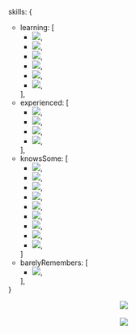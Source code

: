 <html>
  <ul>
  skills: {
  <ul>
    <li>
    learning: [ 
      <ul>
        <li>
        <img src="https://img.shields.io/badge/C%2B%2B-white?style=flat&logoColor=161f26&logo=C%2B%2B" />,
        </li>
        <li>
        <img src="https://img.shields.io/badge/GraphQL-white?style=flat&logoColor=161f26&logo=GraphQl" />,
        </li>
        <li>
        <img src="https://img.shields.io/badge/Jest-white?style=flat&logoColor=161f26&logo=Jest" />,
        </li>
        <li>
        <img src="https://img.shields.io/badge/NestJS-white?style=flat&logoColor=161f26&logo=NestJS" />,
        </li>
        <li>
        <img src="https://img.shields.io/badge/JWT-white?style=flat&logoColor=161f26&logo=JsonWebTokens" />,
        </li>
        <li>
        <img src="https://img.shields.io/badge/JSON-white?style=flat&logoColor=161f26&logo=JSON" />,
        </li>
      </ul>
    ],
    </li>
    <li>
    experienced: [
      <ul>
        <li>
        <img src="https://img.shields.io/badge/TypeScript-white?style=flat&logo=TypeScript&logoColor=161f26" />,
        </li>
        <li>
        <img src="https://img.shields.io/badge/JavaScript-white?style=flat&logo=JavaScript&logoColor=161f26" />,
        </li>
        <li>
        <img src="https://img.shields.io/badge/HTML5-white?style=flat&logo=HTML5&logoColor=161f26" />,
        </li>
        <li>
        <img src="https://img.shields.io/badge/CSS3-white?style=flat&logo=CSS3&logoColor=161f26" />,
        </li>
      </ul>
    ],
    </li>
    <li>
    knowsSome: [
      <ul>
        <li>
        <img src="https://img.shields.io/badge/Next.js-white?style=flat&logo=Next.js&logoColor=161f26" />,
        </li>
        <li>
        <img src="https://img.shields.io/badge/React-white?style=flat&logoColor=161f26&logo=React" />,
        </li>
        <li>
        <img src="https://img.shields.io/badge/Flutter-white?style=flat&logoColor=161f26&logo=Flutter" />,
        </li>
        <li>
        <img src="https://img.shields.io/badge/Unreal_Engine-white?style=flat&logoColor=161f26&logo=Unreal-Engine" />,
        </li>
        <li>
        <img src="https://img.shields.io/badge/Cocos_Creator_2D-white?style=flat&logoColor=161f26&logo=Cocos" />,
        </li>
        <li>
        <img src="https://img.shields.io/badge/MySQL-white?style=flat&logoColor=161f26&logo=MySQL" />,
        </li>
        <li>
        <img src="https://img.shields.io/badge/PHP-white?style=flat&logo=PHP&logoColor=161f26" />,
        </li>
        <li>
        <img src="https://img.shields.io/badge/Docker-white?style=flat&logoColor=161f26&logo=Docker" />,
        </li>
        <li>
        <img src="https://img.shields.io/badge/Java-white?style=flat&logo=Java&logoColor=161f26" />,
        </li>
      </ul>
    ]
    </li>
    <li>
    barelyRemembers: [
      <ul>
        <li>
        <img src="https://img.shields.io/badge/C-white?style=flat&logo=C&logoColor=161f26" />,
        </li>
      </ul>
    ],
    </li>
  </ul>
  }
  </ul>
  <div align="center">
    <img src="https://github-readme-stats.vercel.app/api?username=sandenson&show_icons=true&theme=graywhite">
    <br>
    <br>
    <img src="https://github-readme-stats.vercel.app/api/top-langs/?username=sandenson&theme=graywhite">
  </div>
</html>
